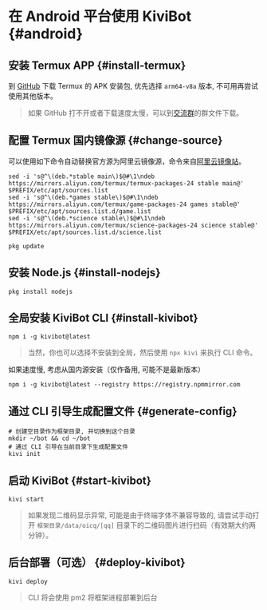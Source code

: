 # 在 Android 平台使用 KiviBot {#android}

## 安装 Termux APP {#install-termux}

到 [GitHub](https://github.com/termux/termux-app/releases) 下载 Termux 的 APK 安装包, 优先选择 `arm64-v8a` 版本, 不可用再尝试使用其他版本。

> 如果 GitHub 打不开或者下载速度太慢，可以到[交流群](https://jq.qq.com/?_wv=1027&k=iK97X7NS)的群文件下载。

## 配置 Termux 国内镜像源 {#change-source}

可以使用如下命令自动替换官方源为阿里云镜像源，命令来自[阿里云镜像站](https://developer.aliyun.com/mirror/termux)。

```shell
sed -i 's@^\(deb.*stable main\)$@#\1\ndeb https://mirrors.aliyun.com/termux/termux-packages-24 stable main@' $PREFIX/etc/apt/sources.list
sed -i 's@^\(deb.*games stable\)$@#\1\ndeb https://mirrors.aliyun.com/termux/game-packages-24 games stable@' $PREFIX/etc/apt/sources.list.d/game.list
sed -i 's@^\(deb.*science stable\)$@#\1\ndeb https://mirrors.aliyun.com/termux/science-packages-24 science stable@' $PREFIX/etc/apt/sources.list.d/science.list

pkg update
```

## 安装 Node.js {#install-nodejs}

```shell
pkg install nodejs
```

## 全局安装 KiviBot CLI {#install-kivibot}

```shell
npm i -g kivibot@latest
```

> 当然，你也可以选择不安装到全局，然后使用 `npx kivi` 来执行 CLI 命令。

如果速度慢, 考虑从国内源安装（仅作备用, 可能不是最新版本）

```shell
npm i -g kivibot@latest --registry https://registry.npmmirror.com
```

## 通过 CLI 引导生成配置文件 {#generate-config}

```shell
# 创建空目录作为框架目录, 并切换到这个目录
mkdir ~/bot && cd ~/bot
# 通过 CLI 引导在当前目录下生成配置文件
kivi init
```

## 启动 KiviBot {#start-kivibot}

```shell
kivi start
```

> 如果发现二维码显示异常, 可能是由于终端字体不兼容导致的, 请尝试手动打开 `框架目录/data/oicq/[qq]` 目录下的二维码图片进行扫码（有效期大约两分钟）。

## 后台部署（可选） {#deploy-kivibot}

```shell
kivi deploy
```

> CLI 将会使用 pm2 将框架进程部署到后台
